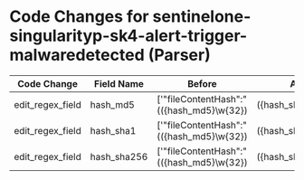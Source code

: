 # Code Changes for sentinelone-singularityp-sk4-alert-trigger-malwaredetected (Parser)

| Code Change | Field Name | Before | After |
|-------------|------------|--------|-------|
| edit_regex_field | hash_md5 | ['"fileContentHash":"(({hash_md5}\w{32})|({hash_sha1}\w{40})|({hash_sha256}\w{64}))"'] | ['"fileContentHash":"(({hash_sha256}\w{64})|({hash_sha1}\w{40})|({hash_md5}\w{32}))"'] |
| edit_regex_field | hash_sha1 | ['"fileContentHash":"(({hash_md5}\w{32})|({hash_sha1}\w{40})|({hash_sha256}\w{64}))"'] | ['"fileContentHash":"(({hash_sha256}\w{64})|({hash_sha1}\w{40})|({hash_md5}\w{32}))"'] |
| edit_regex_field | hash_sha256 | ['"fileContentHash":"(({hash_md5}\w{32})|({hash_sha1}\w{40})|({hash_sha256}\w{64}))"'] | ['"fileContentHash":"(({hash_sha256}\w{64})|({hash_sha1}\w{40})|({hash_md5}\w{32}))"'] |